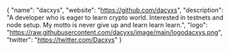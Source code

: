 {
  "name": "dacxys",
  "website": "https://github.com/dacyxs",
  "description": "A developer who is eager to learn crypto world. Interested in testnets and node setup. My motto is never give up and learn learn learn.",
  "logo": "https://raw.githubusercontent.com/dacyxs/image/main/logodacxys.png",
  "twitter": "https://twitter.com/Dacxys"
}
